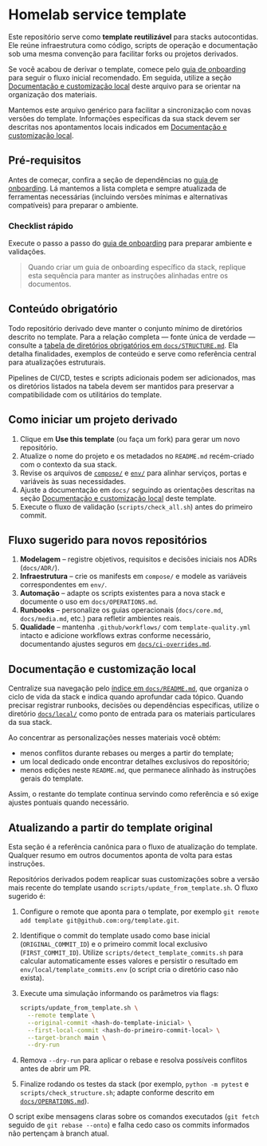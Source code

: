 # Homelab service template

Este repositório serve como **template reutilizável** para stacks autocontidas. Ele reúne infraestrutura como código, scripts de operação e documentação sob uma mesma convenção para facilitar forks ou projetos derivados.

Se você acabou de derivar o template, comece pelo [guia de onboarding](docs/ONBOARDING.md) para seguir o fluxo inicial recomendado. Em seguida, utilize a seção [Documentação e customização local](#documentacao-e-customizacao-local) deste arquivo para se orientar na organização dos materiais.

Mantemos este arquivo genérico para facilitar a sincronização com novas versões do template. Informações específicas da sua stack devem ser descritas nos apontamentos locais indicados em [Documentação e customização local](#documentacao-e-customizacao-local).

## Pré-requisitos

Antes de começar, confira a seção de dependências no [guia de onboarding](docs/ONBOARDING.md). Lá mantemos a lista completa e
sempre atualizada de ferramentas necessárias (incluindo versões mínimas e alternativas compatíveis) para preparar o ambiente.

### Checklist rápido

Execute o passo a passo do [guia de onboarding](docs/ONBOARDING.md) para preparar ambiente e validações.

> Quando criar um guia de onboarding específico da stack, replique esta sequência para manter as instruções alinhadas entre os documentos.

## Conteúdo obrigatório

Todo repositório derivado deve manter o conjunto mínimo de diretórios descrito no template. Para a relação completa — fonte única de verdade — consulte a [tabela de diretórios obrigatórios em `docs/STRUCTURE.md`](docs/STRUCTURE.md#diretórios-obrigatórios). Ela detalha finalidades, exemplos de conteúdo e serve como referência central para atualizações estruturais.

Pipelines de CI/CD, testes e scripts adicionais podem ser adicionados, mas os diretórios listados na tabela devem ser mantidos para preservar a compatibilidade com os utilitários do template.

## Como iniciar um projeto derivado

1. Clique em **Use this template** (ou faça um fork) para gerar um novo repositório.
2. Atualize o nome do projeto e os metadados no `README.md` recém-criado com o contexto da sua stack.
3. Revise os arquivos de [`compose/`](docs/COMPOSE_GUIDE.md) e [`env/`](env/README.md) para alinhar serviços, portas e variáveis às suas necessidades.
4. Ajuste a documentação em `docs/` seguindo as orientações descritas na seção [Documentação e customização local](#documentacao-e-customizacao-local) deste template.
5. Execute o fluxo de validação (`scripts/check_all.sh`) antes do primeiro commit.

## Fluxo sugerido para novos repositórios

1. **Modelagem** – registre objetivos, requisitos e decisões iniciais nos ADRs (`docs/ADR/`).
2. **Infraestrutura** – crie os manifests em `compose/` e modele as variáveis correspondentes em `env/`.
3. **Automação** – adapte os scripts existentes para a nova stack e documente o uso em `docs/OPERATIONS.md`.
4. **Runbooks** – personalize os guias operacionais (`docs/core.md`, `docs/media.md`, etc.) para refletir ambientes reais.
5. **Qualidade** – mantenha `.github/workflows/` com `template-quality.yml` intacto e adicione workflows extras conforme necessário, documentando ajustes seguros em [`docs/ci-overrides.md`](docs/ci-overrides.md).

<a id="documentacao-e-customizacao-local"></a>
## Documentação e customização local

Centralize sua navegação pelo [índice em `docs/README.md`](docs/README.md), que organiza o ciclo de vida da stack e indica quando aprofundar cada tópico. Quando precisar registrar runbooks, decisões ou dependências específicas, utilize o diretório [`docs/local/`](docs/local/README.md) como ponto de entrada para os materiais particulares da sua stack.

Ao concentrar as personalizações nesses materiais você obtém:
- menos conflitos durante rebases ou merges a partir do template;
- um local dedicado onde encontrar detalhes exclusivos do repositório;
- menos edições neste `README.md`, que permanece alinhado às instruções gerais do template.

Assim, o restante do template continua servindo como referência e só exige ajustes pontuais quando necessário.

## Atualizando a partir do template original

Esta seção é a referência canônica para o fluxo de atualização do template. Qualquer resumo em outros documentos
aponta de volta para estas instruções.

Repositórios derivados podem reaplicar suas customizações sobre a versão mais recente do template usando
`scripts/update_from_template.sh`. O fluxo sugerido é:

1. Configure o remote que aponta para o template, por exemplo `git remote add template git@github.com:org/template.git`.
2. Identifique o commit do template usado como base inicial (`ORIGINAL_COMMIT_ID`) e o primeiro commit local exclusivo
   (`FIRST_COMMIT_ID`). Utilize `scripts/detect_template_commits.sh` para calcular automaticamente esses valores e
   persistir o resultado em `env/local/template_commits.env` (o script cria o diretório caso não exista).
3. Execute uma simulação informando os parâmetros via flags:

   ```bash
   scripts/update_from_template.sh \
     --remote template \
     --original-commit <hash-do-template-inicial> \
     --first-local-commit <hash-do-primeiro-commit-local> \
     --target-branch main \
     --dry-run
   ```

4. Remova `--dry-run` para aplicar o rebase e resolva possíveis conflitos antes de abrir um PR.
5. Finalize rodando os testes da stack (por exemplo, `python -m pytest` e `scripts/check_structure.sh`; adapte conforme
   descrito em [`docs/OPERATIONS.md`](docs/OPERATIONS.md)).

O script exibe mensagens claras sobre os comandos executados (`git fetch` seguido de `git rebase --onto`) e falha cedo caso
os commits informados não pertençam à branch atual.

